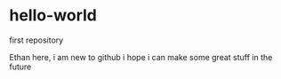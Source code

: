 # hello-world
first repository

Ethan here, i am new to github
i hope i can make some great stuff in the future
